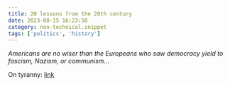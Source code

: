 ```yaml
---
title: 20 lessons from the 20th century
date: 2023-08-15 16:23:50
category: non-technical.snippet
tags: ['politics', 'history']
---
```


_Americans are no wiser than the Europeans who saw democracy yield to fascism, Nazism, or communism..._

On tyranny: [link](https://www.iwm.at/transit-online/20-lessons-from-the-20th-century)
